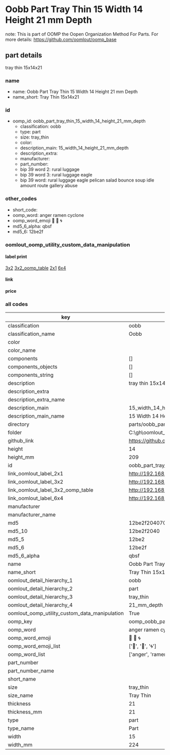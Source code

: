 # Oobb Part Tray Thin 15 Width 14 Height 21 mm Depth  

note: This is part of OOMP the Oopen Organization Method For Parts. For more details: https://github.com/oomlout/oomp_base

##  part details
  



tray thin 15x14x21



### name
* name: Oobb Part Tray Thin 15 Width 14 Height 21 mm Depth
* name_short: Tray Thin 15x14x21 
### id
* oomp_id: oobb_part_tray_thin_15_width_14_height_21_mm_depth
  * classification: oobb
  * type: part
  * size: tray_thin
  * color: 
  * description_main: 15_width_14_height_21_mm_depth
  * description_extra: 
  * manufacturer: 
  * part_number: 
  * bip 39 word 2: rural luggage
  * bip 39 word 3: rural luggage eagle
  * bip 39 word: rural luggage eagle pelican salad bounce soup idle amount route gallery abuse

### other_codes
* short_code: 
* oomp_word: anger ramen cyclone
* oomp_word_emoji :anger: :ramen: :cyclone:
* md5_6_alpha: qbsf
* md5_6: 12be2f






### oomlout_oomp_utility_custom_data_manipulation
#### label print
[3x2](http://192.168.1.245:1112/?label=oomp%20qbsf)
[3x2_oomp_table](http://192.168.1.108:1112/?label=oomp%20qbsf)
[2x1](http://192.168.1.242:1112/?label=oomp%20qbsf)
[6x4](http://192.168.1.55:1112/?label=oomp%20qbsf)    

#### link

                              

#### price







### all codes 
| key | value |  
| --- | --- |  
| classification | oobb |  
| classification_name | Oobb |  
| color |  |  
| color_name |  |  
| components | [] |  
| components_objects | [] |  
| components_string | [] |  
| description | tray thin 15x14x21 |  
| description_extra |  |  
| description_extra_name |  |  
| description_main | 15_width_14_height_21_mm_depth |  
| description_main_name | 15 Width 14 Height 21 mm Depth |  
| directory | parts/oobb_part_tray_thin_15_width_14_height_21_mm_depth |  
| folder | C:\gh\oomlout_oobb_version_4_generated_parts\parts\oobb_part_tray_thin_15_width_14_height_21_mm_depth |  
| github_link | https://github.com/oomlout/oomlout_oomp_part_src/tree/main/parts/oobb_part_tray_thin_15_width_14_height_21_mm_depth |  
| height | 14 |  
| height_mm | 209 |  
| id | oobb_part_tray_thin_15_width_14_height_21_mm_depth |  
| link_oomlout_label_2x1 | http://192.168.1.242:1112/?label=oomp%20qbsf |  
| link_oomlout_label_3x2 | http://192.168.1.245:1112/?label=oomp%20qbsf |  
| link_oomlout_label_3x2_oomp_table | http://192.168.1.108:1112/?label=oomp%20qbsf |  
| link_oomlout_label_6x4 | http://192.168.1.55:1112/?label=oomp%20qbsf |  
| manufacturer |  |  
| manufacturer_name |  |  
| md5 | 12be2f204070b9fc69df2a248a2135ec |  
| md5_10 | 12be2f2040 |  
| md5_5 | 12be2 |  
| md5_6 | 12be2f |  
| md5_6_alpha | qbsf |  
| name | Oobb Part Tray Thin 15 Width 14 Height 21 mm Depth |  
| name_short | Tray Thin 15x14x21  |  
| oomlout_detail_hierarchy_1 | oobb |  
| oomlout_detail_hierarchy_2 | part |  
| oomlout_detail_hierarchy_3 | tray_thin |  
| oomlout_detail_hierarchy_4 | 21_mm_depth |  
| oomlout_oomp_utility_custom_data_manipulation | True |  
| oomp_key | oomp_oobb_part_tray_thin_15_width_14_height_21_mm_depth |  
| oomp_word | anger ramen cyclone |  
| oomp_word_emoji | :anger: :ramen: :cyclone: |  
| oomp_word_emoji_list | [':anger:', ':ramen:', ':cyclone:'] |  
| oomp_word_list | ['anger', 'ramen', 'cyclone'] |  
| part_number |  |  
| part_number_name |  |  
| short_name |  |  
| size | tray_thin |  
| size_name | Tray Thin |  
| thickness | 21 |  
| thickness_mm | 21 |  
| type | part |  
| type_name | Part |  
| width | 15 |  
| width_mm | 224 |  
